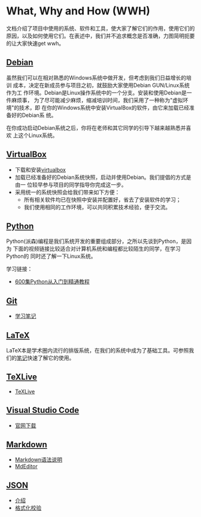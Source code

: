# What, Why and How (WWH)

文档介绍了项目中使用的系统、软件和工具，使大家了解它们的作用，使用它们的
原因，以及如何使用它们。在表述中，我们并不追求概念是否准确，力图简明扼要
的让大家快速get wwh。


## [Debian](#debian)

虽然我们可以在相对熟悉的Windows系统中做开发，但考虑到我们日益增长的培训
成本，决定在新成员参与项目之初，就鼓励大家使用Debian GUN/Linux系统作为工
作环境。Debian是Linux操作系统中的一个分支。安装和使用Debian是一件麻烦事，
为了尽可能减少麻烦，缩减培训时间，我们采用了一种称为"虚拟环境"的技术，即
在你的Windows系统中安装VirtualBox的软件，由它来加载已经准备好的Debian系
统。

在你成功启动Debian系统之后，你将在老师和其它同学的引导下越来越熟悉并喜欢
上这个Linux系统。

## [VirtualBox](#virtualbox)

- 下载和安装[virtualbox](https://www.virtualbox.org/wiki/Downloads)
- 加载已经准备好的Debian系统快照，启动并使用Debian。我们提倡的方式是由一
  位较早参与项目的同学指导你完成这一步。
- 采用统一的系统快照会给我们带来如下方便：
  - 所有相关软件均已在快照中安装并配置好，省去了安装软件的学习；
  - 我们使用相同的工作环境，可以共同积累技术经验，便于交流。


## [Python](#python)

Python(派森)编程是我们系统开发的重要组成部分，之所以先谈到Python，是因为
下面的视频链接比较适合对计算机系统和编程都比较陌生的同学，在学习Python的
同时还了解一下Linux系统。

学习链接：

- [600集Python从入门到精通教程](https://www.bilibili.com/video/av14184325/)

## [Git](#git)

- [学习笔记](https://github.com/yangdaweihit/haohaolearn/tree/master/git)

## [LaTeX](#latex)

LaTeX本是学术圈内流行的排版系统，在我们的系统中成为了基础工具。可参照我
们的[笔记](https://github.com/yangdaweihit/latexreport)快速了解它的使用。

## [TeXLive](#texlive)

- [TeXLive](https://github.com/yangdaweihit/haohaolearn/blob/master/latex/TeXLive.md)

## [Visual Studio Code](#vscode)

- [官网下载](https://code.visualstudio.com/)

## [Markdown](#markdown)

- [Markdown语法说明](http://www.markdown.cn/)
- [MdEditor](https://www.mdeditor.com/)

## [JSON](#json)

- [介绍](https://json.org/json-zh.html)
- [格式化校验](http://www.kjson.com/)
